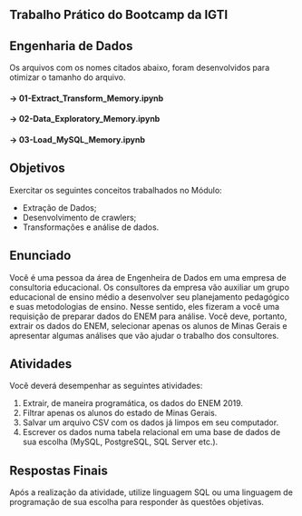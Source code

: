 ## Trabalho Prático do Bootcamp da IGTI
## Engenharia de Dados

Os arquivos com os nomes citados abaixo, foram desenvolvidos para otimizar o tamanho do arquivo.

#### -> 01-Extract_Transform_Memory.ipynb
#### -> 02-Data_Exploratory_Memory.ipynb
#### -> 03-Load_MySQL_Memory.ipynb

## Objetivos
Exercitar os seguintes conceitos trabalhados no Módulo: 

- Extração de Dados;  
- Desenvolvimento de crawlers; 
- Transformações e análise de dados.

## Enunciado
Você é uma pessoa da área de Engenheira de Dados em uma empresa de consultoria educacional. Os consultores da empresa vão auxiliar um grupo educacional de ensino médio a desenvolver seu planejamento pedagógico e suas metodologias de ensino. Nesse sentido, eles fizeram a você uma requisição de preparar dados do ENEM para análise. Você deve, portanto, extrair os dados do ENEM, selecionar apenas os alunos de Minas Gerais e apresentar algumas análises que vão ajudar o trabalho dos consultores.

## Atividades
Você deverá desempenhar as seguintes atividades:

1. Extrair, de maneira programática, os dados do ENEM 2019.
2. Filtrar apenas os alunos do estado de Minas Gerais.
3. Salvar um arquivo CSV com os dados já limpos em seu computador.
4. Escrever os dados numa tabela relacional em uma base de dados de sua escolha (MySQL, PostgreSQL, SQL Server etc.).

## Respostas Finais
Após a realização da atividade, utilize linguagem SQL ou uma linguagem de programação de sua escolha para responder às questões objetivas.


